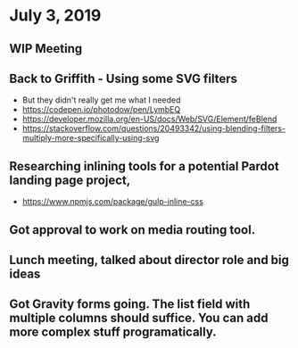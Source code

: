 # July 3, 2019

## WIP Meeting

## Back to Griffith - Using some SVG filters
- But they didn't really get me what I needed
- https://codepen.io/photodow/pen/LymbEQ
- https://developer.mozilla.org/en-US/docs/Web/SVG/Element/feBlend
- https://stackoverflow.com/questions/20493342/using-blending-filters-multiply-more-specifically-using-svg

## Researching inlining tools for a potential Pardot landing page project,
- https://www.npmjs.com/package/gulp-inline-css

## Got approval to work on media routing tool.

## Lunch meeting, talked about director role and big ideas

## Got Gravity forms going. The list field with multiple columns should suffice. You can add more complex stuff programatically.
